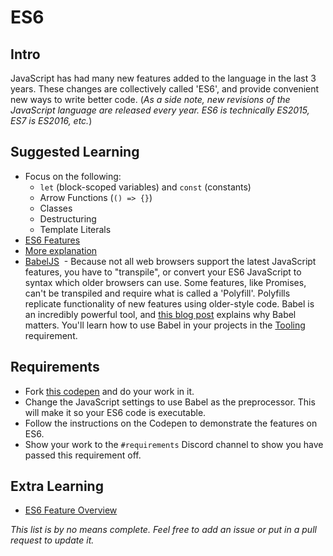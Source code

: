 # ES6

## Intro

JavaScript has had many new features added to the language in the last 3 years. These changes are collectively called 'ES6', and provide convenient new ways to write better code. (_As a side note, new revisions of the JavaScript language are released every year. ES6 is technically ES2015, ES7 is ES2016, etc._)

## Suggested Learning

- Focus on the following:
  - `let` (block-scoped variables) and `const` (constants)
  - Arrow Functions (`() => {}`)
  - Classes
  - Destructuring
  - Template Literals
- [ES6 Features](https://github.com/lukehoban/es6features)
- [More explanation](https://webapplog.com/es6/)
- [BabelJS](https://babeljs.io)
  - Because not all web browsers support the latest JavaScript features, you have to "transpile", or convert your ES6 JavaScript to syntax which older browsers can use. Some features, like Promises, can't be transpiled and require what is called a 'Polyfill'. Polyfills replicate functionality of new features using older-style code. Babel is an incredibly powerful tool, and [this blog post](http://codemix.com/blog/why-babel-matters) explains why Babel matters. You'll learn how to use Babel in your projects in the [Tooling](tooling.md) requirement.

## Requirements

- Fork [this codepen](https://codepen.io/alexanderson1993/pen/rzyNKv?editors=0010) and do your work in it.
- Change the JavaScript settings to use Babel as the preprocessor. This will make it so your ES6 code is executable.
- Follow the instructions on the Codepen to demonstrate the features on ES6.
- Show your work to the `#requirements` Discord channel to show you have passed this requirement off.

## Extra Learning

- [ES6 Feature Overview](http://es6-features.org)

*This list is by no means complete. Feel free to add an issue or put in a pull request to update it.*
